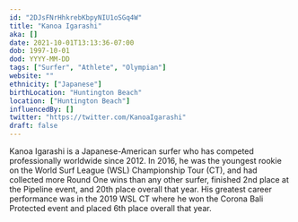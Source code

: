 ```yaml
---
id: "2DJsFNrHhkrebKbpyNIU1oSGq4W"
title: "Kanoa Igarashi"
aka: []
date: 2021-10-01T13:13:36-07:00
dob: 1997-10-01
dod: YYYY-MM-DD
tags: ["Surfer", "Athlete", "Olympian"]
website: ""
ethnicity: ["Japanese"]
birthLocation: "Huntington Beach"
location: ["Huntington Beach"]
influencedBy: []
twitter: "https://twitter.com/KanoaIgarashi"
draft: false
---
```


Kanoa Igarashi is a Japanese-American surfer who has competed professionally
worldwide since 2012. In 2016, he was the youngest rookie on the World Surf
League (WSL) Championship Tour (CT), and had collected more Round One wins than
any other surfer, finished 2nd place at the Pipeline event, and 20th place
overall that year. His greatest career performance was in the 2019 WSL CT where
he won the Corona Bali Protected event and placed 6th place overall that year.
